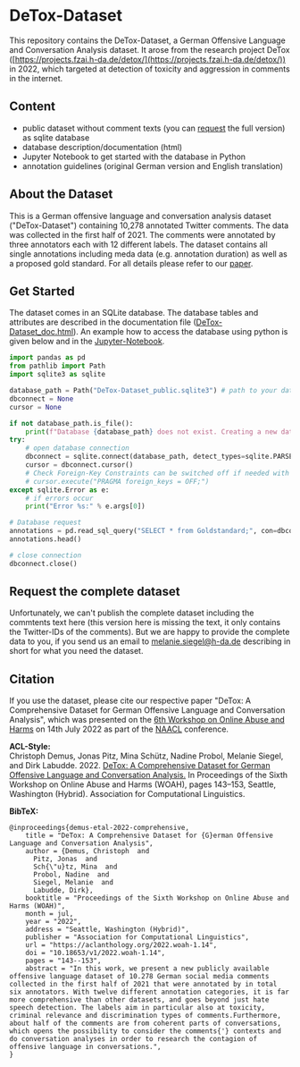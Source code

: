 # DeTox-Dataset

This repository contains the DeTox-Dataset, a German Offensive Language and Conversation Analysis dataset. It arose from
the research project DeTox ([https://projects.fzai.h-da.de/detox/](https://projects.fzai.h-da.de/detox/)) in 2022, which
targeted at detection of toxicity and aggression in comments in the internet.

## Content

- public dataset without comment texts (you can [request](#request-the-complete-dataset) the full version) as sqlite
  database
- database description/documentation (html)
- Jupyter Notebook to get started with the database in Python
- annotation guidelines (original German version and English translation)

## About the Dataset

This is a German offensive language and conversation analysis dataset ("DeTox-Dataset") containing 10,278 annotated
Twitter comments. The data was collected in the first half of 2021. The comments were annotated by three annotators each
with 12 different labels. The dataset contains all single annotations including meda data (e.g. annotation duration) as
well as a proposed gold standard.
For all details please refer to our [paper](https://aclanthology.org/2022.woah-1.14/).

## Get Started

The dataset comes in an SQLite database. The database tables and attributes are described in the documentation
file ([DeTox-Dataset_doc.html](DeTox-Dataset_doc.html)).
An example how to access the database using python is given below and in the [Jupyter-Notebook](get-started.ipynb).

```python
import pandas as pd
from pathlib import Path
import sqlite3 as sqlite

database_path = Path("DeTox-Dataset_public.sqlite3") # path to your database file
dbconnect = None
cursor = None

if not database_path.is_file():
    print(f"Database {database_path} does not exist. Creating a new database now ...")
try:
    # open database connection
    dbconnect = sqlite.connect(database_path, detect_types=sqlite.PARSE_DECLTYPES | sqlite.PARSE_COLNAMES)
    cursor = dbconnect.cursor()
    # Check Foreign-Key Constraints can be switched off if needed with the following line:
    # cursor.execute("PRAGMA foreign_keys = OFF;")
except sqlite.Error as e:
    # if errors occur
    print("Error %s:" % e.args[0])

# Database request
annotations = pd.read_sql_query("SELECT * from Goldstandard;", con=dbconnect)
annotations.head()

# close connection
dbconnect.close()
``` 

## Request the complete dataset

Unfortunately, we can't publish the complete dataset including the commtents text here (this version here is missing the
text, it only contains the Twitter-IDs of the comments). But we are happy to provide the complete data to you, if you
send us an email to [melanie.siegel@h-da.de](mailto:melanie.siegel@h-da.de?subject=[GitHub]%20DeTox-Dataset%20Request)
 describing in short for what you need the dataset.

## Citation

If you use the dataset, please cite our respective paper "DeTox: A Comprehensive Dataset for German Offensive Language and Conversation Analysis", which was presented on the [6th Workshop on Online Abuse and Harms](https://www.workshopononlineabuse.com/) on 14th July 2022 as part of the [NAACL](https://2022.naacl.org/) conference.

**ACL-Style:**  
Christoph Demus, Jonas Pitz, Mina Schütz, Nadine Probol, Melanie Siegel, and Dirk Labudde. 2022. [DeTox: A Comprehensive Dataset for German Offensive Language and Conversation Analysis.](https://aclanthology.org/2022.woah-1.14/) In Proceedings of the Sixth Workshop on Online Abuse and Harms (WOAH), pages 143–153, Seattle, Washington (Hybrid). Association for Computational Linguistics.

**BibTeX:**
```text
@inproceedings{demus-etal-2022-comprehensive,
    title = "DeTox: A Comprehensive Dataset for {G}erman Offensive Language and Conversation Analysis",
    author = {Demus, Christoph  and
      Pitz, Jonas  and
      Sch{\"u}tz, Mina  and
      Probol, Nadine  and
      Siegel, Melanie  and
      Labudde, Dirk},
    booktitle = "Proceedings of the Sixth Workshop on Online Abuse and Harms (WOAH)",
    month = jul,
    year = "2022",
    address = "Seattle, Washington (Hybrid)",
    publisher = "Association for Computational Linguistics",
    url = "https://aclanthology.org/2022.woah-1.14",
    doi = "10.18653/v1/2022.woah-1.14",
    pages = "143--153",
    abstract = "In this work, we present a new publicly available offensive language dataset of 10.278 German social media comments collected in the first half of 2021 that were annotated by in total six annotators. With twelve different annotation categories, it is far more comprehensive than other datasets, and goes beyond just hate speech detection. The labels aim in particular also at toxicity, criminal relevance and discrimination types of comments.Furthermore, about half of the comments are from coherent parts of conversations, which opens the possibility to consider the comments{'} contexts and do conversation analyses in order to research the contagion of offensive language in conversations.",
}
```
